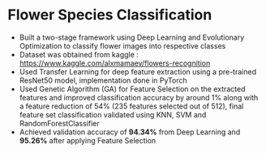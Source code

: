 # Flower Species Classification

- Built a two-stage framework using Deep Learning and Evolutionary Optimization to classify flower images into respective classes
- Dataset was obtained from kaggle : https://www.kaggle.com/alxmamaev/flowers-recognition
- Used Transfer Learning for deep feature extraction using a pre-trained ResNet50 model, implementation done in PyTorch
- Used Genetic Algorithm (GA) for Feature Selection on the extracted features and improved classification accuracy by around 1% along with a feature reduction of 54% (235 features selected out of 512), final feature set classification validated using KNN, SVM and RandomForestClassifier
- Achieved validation accuracy of <b>94.34%</b> from Deep Learning and <b>95.26%</b> after applying Feature Selection
